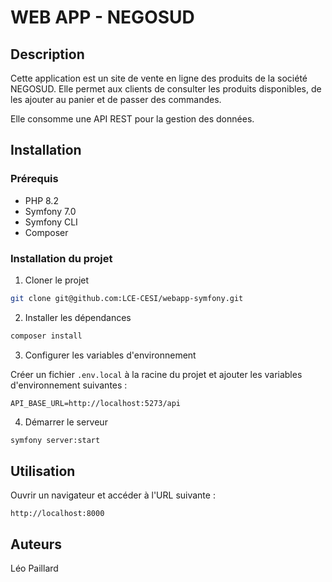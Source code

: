 # WEB APP - NEGOSUD

## Description

Cette application est un site de vente en ligne des produits de la société NEGOSUD. Elle permet aux clients de consulter les produits disponibles, de les ajouter au panier et de passer des commandes.

Elle consomme une API REST pour la gestion des données.

## Installation

### Prérequis

- PHP 8.2
- Symfony 7.0
- Symfony CLI
- Composer

### Installation du projet

1. Cloner le projet

```bash
git clone git@github.com:LCE-CESI/webapp-symfony.git
```

2. Installer les dépendances

```bash
composer install
```

3. Configurer les variables d'environnement

Créer un fichier `.env.local` à la racine du projet et ajouter les variables d'environnement suivantes :

```env
API_BASE_URL=http://localhost:5273/api
```

4. Démarrer le serveur

```bash
symfony server:start
```

## Utilisation

Ouvrir un navigateur et accéder à l'URL suivante :

```
http://localhost:8000
```

## Auteurs

Léo Paillard